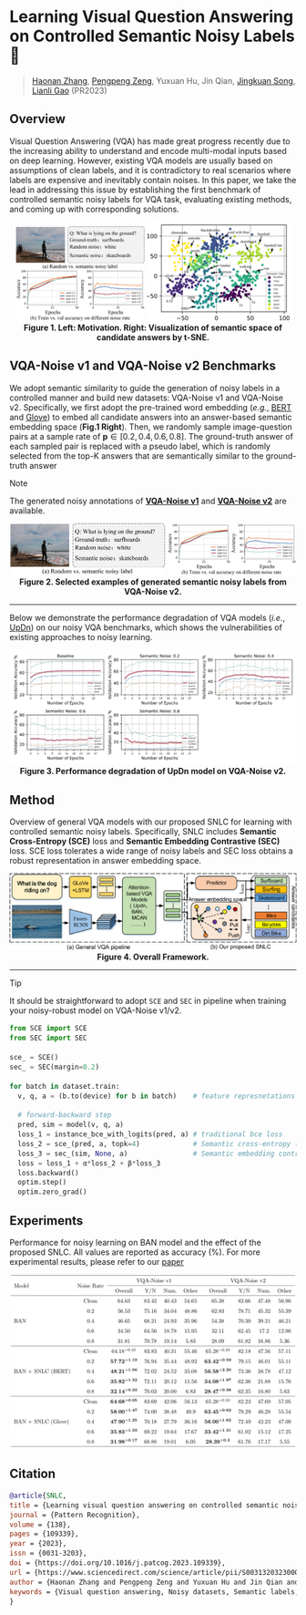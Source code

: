 # Learning Visual Question Answering on Controlled Semantic Noisy Labels 🍃 <be>
> <a href="https://github.com/zchoi">Haonan Zhang</a>, <a href="https://ppengzeng.github.io/">Pengpeng Zeng</a>,  Yuxuan Hu, Jin Qian, <a href="https://cfm.uestc.edu.cn/~songjingkuan/">Jingkuan Song</a>, <a href="https://lianligao.github.io/">Lianli Gao</a> (PR2023)
## Overview 
Visual Question Answering (VQA) has made great progress recently due to the increasing ability to understand and encode multi-modal inputs based on deep learning. However, existing VQA models are usually based on assumptions of clean labels, and it is contradictory to real scenarios where labels are expensive and inevitably contain noises. In this paper, we take the lead in addressing this issue by establishing the first benchmark of controlled semantic noisy labels for VQA task, evaluating existing methods, and coming up with corresponding solutions. 

<p align="center">
    <img src=pic/introduction.png  width="45%">
    <img src=pic/distribution.png  width="50%" height="20%"> <br>
    <span><b>Figure 1. Left: Motivation. Right: Visualization of semantic space of candidate answers by t-SNE.</b></span>
</p>


## VQA-Noise v1 and VQA-Noise v2 Benchmarks

We adopt semantic similarity to guide the generation of noisy labels in a controlled manner and build new datasets: VQA-Noise v1 and VQA-Noise v2. Specifically, we first adopt the pre-trained word embedding (*e.g.*, [BERT](https://huggingface.co/bert-base-uncased) and [Glove](https://nlp.stanford.edu/projects/glove/)) to embed all candidate answers into an answer-based semantic embedding space (**Fig.1 Right**). Then, we randomly sample image-question pairs at a sample rate of $\boldsymbol{p}\in[0.2, 0.4, 0.6, 0.8]$. The ground-truth answer of each sampled pair is replaced with a pseudo label, which is randomly selected from the top-K answers that are semantically similar to the ground-truth answer

> [!NOTE]
> The generated noisy annotations of [**VQA-Noise v1**](https://drive.google.com/drive/folders/1sdNvgn9zoBjDOhJA9lFsVba3ZM6ac7xT?usp=sharing) and [**VQA-Noise v2**](https://drive.google.com/drive/folders/1sdNvgn9zoBjDOhJA9lFsVba3ZM6ac7xT?usp=sharing) are available.

<p align="center">
    <img src=pic/intro1.png  width="54%">
    <img src=pic/intro2.png  width="45%" height="20%"> <br>
    <span><b>Figure 2. Selected examples of generated semantic noisy labels from VQA-Noise v2. </b></span>
</p>

------

Below we demonstrate the performance degradation of VQA models (*i.e.*, [UpDn](https://github.com/hengyuan-hu/bottom-up-attention-vqa)) on our noisy VQA benchmarks, which shows the vulnerabilities of existing approaches to noisy learning.

<p align="center">
    <img src=pic/performance.png  width="100%">
    <span><b>Figure 3. Performance degradation of UpDn model on VQA-Noise v2. </b></span>
</p>

## Method
Overview of general VQA models with our proposed SNLC for learning with controlled semantic noisy labels. Specifically, SNLC includes **Semantic Cross-Entropy (SCE)** loss and **Semantic Embedding Contrastive (SEC)** loss. SCE loss tolerates a wide range of noisy labels and SEC loss obtains a robust representation in answer embedding space.
<p align="center">
    <img src=pic/framework.png alt="Framework"  width="100%">
    <span><b>Figure 4. Overall Framework.</b></span>
</p>

------
> [!TIP]
> It should be straightforward to adopt ```SCE``` and ```SEC``` in pipeline when training your noisy-robust model on VQA-Noise v1/v2.

```python
from SCE import SCE
from SEC import SEC

sce_ = SCE()
sec_ = SEC(margin=0.2)

for batch in dataset.train:
  v, q, a = (b.to(device) for b in batch)    # feature represnetations of image, question, and label

  # forward-backward step
  pred, sim = model(v, q, a)
  loss_1 = instance_bce_with_logits(pred, a) # traditional bce loss
  loss_2 = sce_(pred, a, topk=4)             # Semantic cross-entropy (SCE) loss.
  loss_3 = sec_(sim, None, a)                # Semantic embedding contrastive (SEC) loss.
  loss = loss_1 + α*loss_2 + β*loss_3
  loss.backward()
  optim.step()
  optim.zero_grad()

```
## Experiments
Performance for noisy learning on BAN model and the effect of the proposed SNLC. All values are reported as accuracy (%). For more experimental results, please refer to our [paper](https://www.sciencedirect.com/science/article/pii/S0031320323000407)

<p align="center">
    <img src=pic/ban.png alt="experiment"  width="100%">
</p>


## Citation
```bibtex
@article{SNLC,
title = {Learning visual question answering on controlled semantic noisy labels},
journal = {Pattern Recognition},
volume = {138},
pages = {109339},
year = {2023},
issn = {0031-3203},
doi = {https://doi.org/10.1016/j.patcog.2023.109339},
url = {https://www.sciencedirect.com/science/article/pii/S0031320323000407},
author = {Haonan Zhang and Pengpeng Zeng and Yuxuan Hu and Jin Qian and Jingkuan Song and Lianli Gao},
keywords = {Visual question answering, Noisy datasets, Semantic labels, Contrastive learning},
}
```
